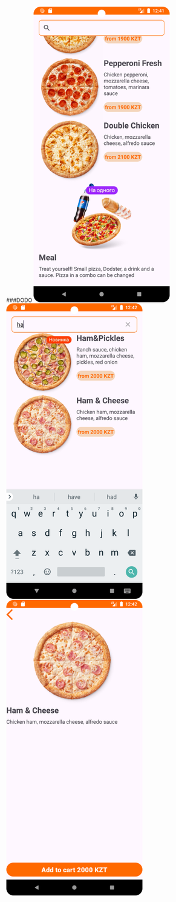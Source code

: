 ###DODO
<img src = "home.png" weight=650 height=780>
<img src = "search.png" weight=650 height=780>
<img src = "second.png" weight=650 height=780>
